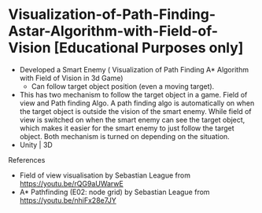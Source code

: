 # Visualization-of-Path-Finding-Astar-Algorithm-with-Field-of-Vision [Educational Purposes only]
- Developed a Smart Enemy ( Visualization of Path Finding A* Algorithm  with Field of Vision in 3d Game)
  - Can follow target object position (even a moving target).
- This has two mechanism to follow the target object in a game. Field of view and Path finding Algo.
  A path finding algo is automatically on when the target object is outside the vision of the smart enemy.
  While field of view is switched on when the smart enemy can see the target object, which makes it easier for 
  the smart enemy to just follow the target object. Both mechanism is turned on depending on the situation.
- Unity | 3D

References
 - Field of view visualisation by Sebastian League from https://youtu.be/rQG9aUWarwE
 - A* Pathfinding (E02: node grid) by Sebastian League from https://youtu.be/nhiFx28e7JY
 
